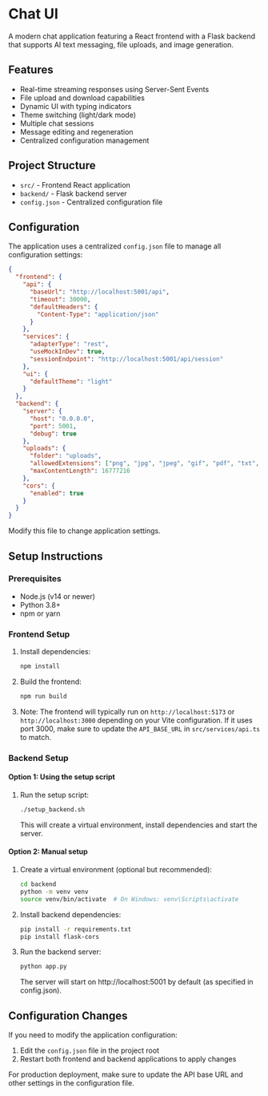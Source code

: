# Chat UI

A modern chat application featuring a React frontend with a Flask backend that supports AI text messaging, file uploads, and image generation.

## Features

- Real-time streaming responses using Server-Sent Events
- File upload and download capabilities
- Dynamic UI with typing indicators
- Theme switching (light/dark mode)
- Multiple chat sessions
- Message editing and regeneration
- Centralized configuration management

## Project Structure

- `src/` - Frontend React application
- `backend/` - Flask backend server
- `config.json` - Centralized configuration file

## Configuration

The application uses a centralized `config.json` file to manage all configuration settings:

```json
{
  "frontend": {
    "api": {
      "baseUrl": "http://localhost:5001/api",
      "timeout": 30000,
      "defaultHeaders": {
        "Content-Type": "application/json"
      }
    },
    "services": {
      "adapterType": "rest",
      "useMockInDev": true,
      "sessionEndpoint": "http://localhost:5001/api/session"
    },
    "ui": {
      "defaultTheme": "light"
    }
  },
  "backend": {
    "server": {
      "host": "0.0.0.0",
      "port": 5001,
      "debug": true
    },
    "uploads": {
      "folder": "uploads",
      "allowedExtensions": ["png", "jpg", "jpeg", "gif", "pdf", "txt", "doc", "docx"],
      "maxContentLength": 16777216
    },
    "cors": {
      "enabled": true
    }
  }
}
```

Modify this file to change application settings.

## Setup Instructions

### Prerequisites

- Node.js (v14 or newer)
- Python 3.8+
- npm or yarn

### Frontend Setup

1. Install dependencies:
   ```bash
   npm install
   ```

2. Build the frontend:
   ```bash
   npm run build
   ```

3. Note: The frontend will typically run on `http://localhost:5173` or `http://localhost:3000` depending on your Vite configuration. If it uses port 3000, make sure to update the `API_BASE_URL` in `src/services/api.ts` to match.

### Backend Setup

#### Option 1: Using the setup script
1. Run the setup script:
   ```bash
   ./setup_backend.sh
   ```
   This will create a virtual environment, install dependencies and start the server.

#### Option 2: Manual setup
1. Create a virtual environment (optional but recommended):
   ```bash
   cd backend
   python -m venv venv
   source venv/bin/activate  # On Windows: venv\Scripts\activate
   ```

2. Install backend dependencies:
   ```bash
   pip install -r requirements.txt
   pip install flask-cors
   ```

3. Run the backend server:
   ```bash
   python app.py
   ```
   
   The server will start on http://localhost:5001 by default (as specified in config.json).

## Configuration Changes

If you need to modify the application configuration:

1. Edit the `config.json` file in the project root
2. Restart both frontend and backend applications to apply changes

For production deployment, make sure to update the API base URL and other settings in the configuration file.